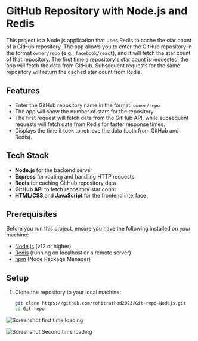 # GitHub Repository with Node.js and Redis

This project is a Node.js application that uses Redis to cache the star count of a GitHub repository. The app allows you to enter the GitHub repository in the format `owner/repo` (e.g., `facebook/react`), and it will fetch the star count of that repository. The first time a repository's star count is requested, the app will fetch the data from GitHub. Subsequent requests for the same repository will return the cached star count from Redis.

## Features

- Enter the GitHub repository name in the format: `owner/repo`
- The app will show the number of stars for the repository.
- The first request will fetch data from the GitHub API, while subsequent requests will fetch data from Redis for faster response times.
- Displays the time it took to retrieve the data (both from GitHub and Redis).

## Tech Stack

- **Node.js** for the backend server
- **Express** for routing and handling HTTP requests
- **Redis** for caching GitHub repository data
- **GitHub API** to fetch repository star count
- **HTML/CSS** and **JavaScript** for the frontend interface

## Prerequisites

Before you run this project, ensure you have the following installed on your machine:

- [Node.js](https://nodejs.org/) (v12 or higher)
- [Redis](https://redis.io/) (running on localhost or a remote server)
- [npm](https://www.npmjs.com/) (Node Package Manager)

## Setup

1. Clone the repository to your local machine:

   ```bash
   git clone https://github.com/rohitrathod2023/Git-repo-Nodejs.git
   cd Git-repo

![Screenshot first time loading](/before.png)

![Screenshot Second time loading](/after.png)


